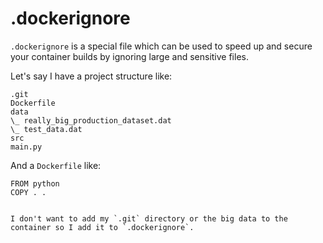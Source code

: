 # .dockerignore

`.dockerignore` is a special file which can be used to speed up and secure your container builds by ignoring large and sensitive files.

Let's say I have a project structure like:

```
.git
Dockerfile
data
\_ really_big_production_dataset.dat
\_ test_data.dat
src
main.py
```

And a `Dockerfile` like:

```
FROM python
COPY . .


I don't want to add my `.git` directory or the big data to the container so I add it to `.dockerignore`.
